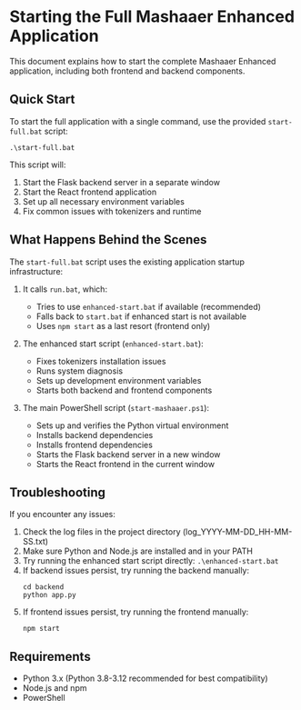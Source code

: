 # Starting the Full Mashaaer Enhanced Application

This document explains how to start the complete Mashaaer Enhanced application, including both frontend and backend components.

## Quick Start

To start the full application with a single command, use the provided `start-full.bat` script:

```
.\start-full.bat
```

This script will:
1. Start the Flask backend server in a separate window
2. Start the React frontend application
3. Set up all necessary environment variables
4. Fix common issues with tokenizers and runtime

## What Happens Behind the Scenes

The `start-full.bat` script uses the existing application startup infrastructure:

1. It calls `run.bat`, which:
   - Tries to use `enhanced-start.bat` if available (recommended)
   - Falls back to `start.bat` if enhanced start is not available
   - Uses `npm start` as a last resort (frontend only)

2. The enhanced start script (`enhanced-start.bat`):
   - Fixes tokenizers installation issues
   - Runs system diagnosis
   - Sets up development environment variables
   - Starts both backend and frontend components

3. The main PowerShell script (`start-mashaaer.ps1`):
   - Sets up and verifies the Python virtual environment
   - Installs backend dependencies
   - Installs frontend dependencies
   - Starts the Flask backend server in a new window
   - Starts the React frontend in the current window

## Troubleshooting

If you encounter any issues:

1. Check the log files in the project directory (log_YYYY-MM-DD_HH-MM-SS.txt)
2. Make sure Python and Node.js are installed and in your PATH
3. Try running the enhanced start script directly: `.\enhanced-start.bat`
4. If backend issues persist, try running the backend manually:
   ```
   cd backend
   python app.py
   ```
5. If frontend issues persist, try running the frontend manually:
   ```
   npm start
   ```

## Requirements

- Python 3.x (Python 3.8-3.12 recommended for best compatibility)
- Node.js and npm
- PowerShell